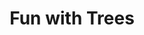 ---
number: 4
title: Fun with Trees
release: 2022-09-27 20:00
due: 2022-10-13 23:59
pdf: "/assets/homework/hw4/hw4.pdf"
replit: "https://replit.com/@comp285-fall22/HW4#README.md"
walkthrough: "https://drive.google.com/file/d/1NiRrPKZ2QuV4z3xIafeMQsMUzdzwZT7h/view?usp=sharing"
solution: "https://replit.com/@comp285-fall22/HW4-Solutions#answers.cpp"
---
